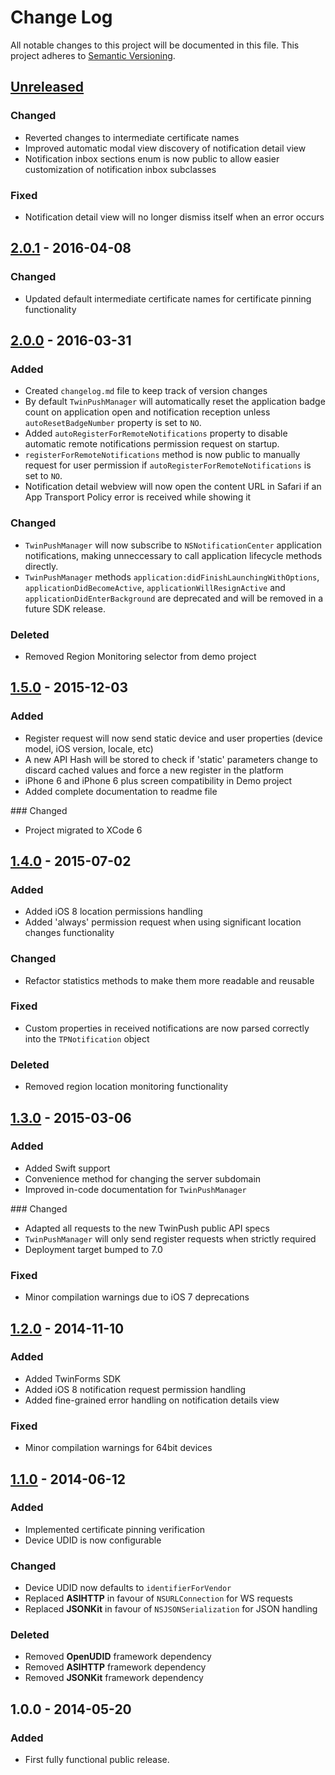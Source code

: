 # Change Log
All notable changes to this project will be documented in this file.
This project adheres to [Semantic Versioning](http://semver.org/).

## [Unreleased]
### Changed
- Reverted changes to intermediate certificate names
- Improved automatic modal view discovery of notification detail view
- Notification inbox sections enum is now public to allow easier customization of notification inbox subclasses

### Fixed
- Notification detail view will no longer dismiss itself when an error occurs


## [2.0.1] - 2016-04-08
### Changed
- Updated default intermediate certificate names for certificate pinning functionality

## [2.0.0] - 2016-03-31
### Added
- Created `changelog.md` file to keep track of version changes
- By default `TwinPushManager` will automatically reset the application badge count on application open and notification reception unless `autoResetBadgeNumber` property is set to `NO`.
- Added `autoRegisterForRemoteNotifications` property to disable automatic remote notifications permission request on startup.
- `registerForRemoteNotifications` method is now public to manually request for user permission if `autoRegisterForRemoteNotifications` is set to `NO`.
- Notification detail webview will now open the content URL in Safari if an App Transport Policy error is received while showing it

### Changed
- `TwinPushManager` will now subscribe to `NSNotificationCenter` application notifications, making unneccessary to call application lifecycle methods directly.
- `TwinPushManager` methods `application:didFinishLaunchingWithOptions`, `applicationDidBecomeActive`, `applicationWillResignActive` and `applicationDidEnterBackground` are deprecated and will be removed in a future SDK release.

### Deleted
- Removed Region Monitoring selector from demo project


## [1.5.0] - 2015-12-03
### Added
- Register request will now send static device and user properties (device model, iOS version, locale, etc)
- A new API Hash will be stored to check if 'static' parameters change to discard cached values and force a new register in the platform
- iPhone 6 and iPhone 6 plus screen compatibility in Demo project
- Added complete documentation to readme file

### Changed
- Project migrated to XCode 6

## [1.4.0] - 2015-07-02
### Added
- Added iOS 8 location permissions handling
- Added 'always' permission request when using significant location changes functionality

### Changed
- Refactor statistics methods to make them more readable and reusable

### Fixed
- Custom properties in received notifications are now parsed correctly into the `TPNotification` object

### Deleted
- Removed region location monitoring functionality


## [1.3.0] - 2015-03-06
### Added
- Added Swift support
- Convenience method for changing the server subdomain
- Improved in-code documentation for `TwinPushManager`

### Changed
- Adapted all requests to the new TwinPush public API specs
- `TwinPushManager` will only send register requests when strictly required
- Deployment target bumped to 7.0

### Fixed
- Minor compilation warnings due to iOS 7 deprecations

## [1.2.0] - 2014-11-10
### Added
- Added TwinForms SDK
- Added iOS 8 notification request permission handling
- Added fine-grained error handling on notification details view

### Fixed
- Minor compilation warnings for 64bit devices

## [1.1.0] - 2014-06-12
### Added
- Implemented certificate pinning verification
- Device UDID is now configurable

### Changed
- Device UDID now defaults to `identifierForVendor`
- Replaced **ASIHTTP** in favour of `NSURLConnection` for WS requests
- Replaced **JSONKit** in favour of `NSJSONSerialization` for JSON handling

### Deleted
- Removed **OpenUDID** framework dependency
- Removed **ASIHTTP** framework dependency
- Removed **JSONKit** framework dependency


## 1.0.0 - 2014-05-20
### Added
- First fully functional public release.

[Unreleased]: https://github.com/TwinPush/ios-sdk/compare/v2.0.1...HEAD
[2.0.1]: https://github.com/TwinPush/ios-sdk/compare/v1.5.1...v2.0.1
[2.0.0]: https://github.com/TwinPush/ios-sdk/compare/v1.5.0...v2.0.0
[1.5.0]: https://github.com/TwinPush/ios-sdk/compare/v1.4.0...v1.5.0
[1.4.0]: https://github.com/TwinPush/ios-sdk/compare/v1.3.0...v1.4.0
[1.3.0]: https://github.com/TwinPush/ios-sdk/compare/v1.2.0...v1.3.0
[1.2.0]: https://github.com/TwinPush/ios-sdk/compare/v1.1.0...v1.2.0
[1.1.0]: https://github.com/TwinPush/ios-sdk/compare/v1.0.0...v1.1.0